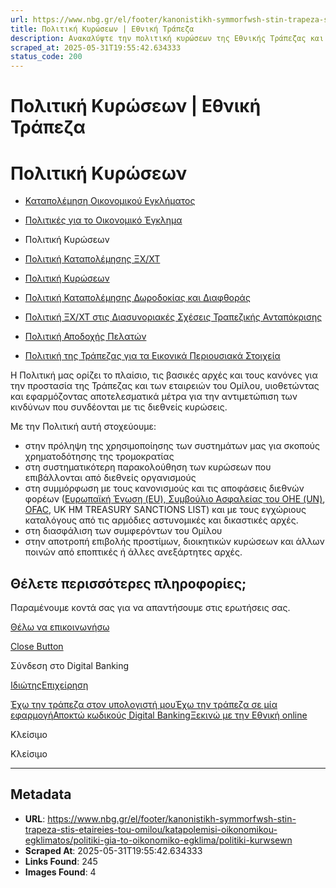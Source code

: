 ```yaml
---
url: https://www.nbg.gr/el/footer/kanonistikh-symmorfwsh-stin-trapeza-stis-etaireies-tou-omilou/katapolemisi-oikonomikou-egklimatos/politiki-gia-to-oikonomiko-egklima/politiki-kurwsewn
title: Πολιτική Κυρώσεων | Εθνική Τράπεζα
description: Ανακαλύψτε την πολιτική κυρώσεων της Εθνικής Τράπεζας και των εταιρειών του ομίλου. Βρείτε περισσότερες πληροφορίες στο site!
scraped_at: 2025-05-31T19:55:42.634333
status_code: 200
---
```


# Πολιτική Κυρώσεων | Εθνική Τράπεζα

# Πολιτική Κυρώσεων

  * [Καταπολέμηση Οικονομικού Εγκλήματος](/el/footer/kanonistikh-symmorfwsh-stin-trapeza-stis-etaireies-tou-omilou/katapolemisi-oikonomikou-egklimatos)
  * [Πολιτικές για το Οικονομικό Έγκλημα](/el/footer/kanonistikh-symmorfwsh-stin-trapeza-stis-etaireies-tou-omilou/katapolemisi-oikonomikou-egklimatos/politiki-gia-to-oikonomiko-egklima)
  * Πολιτική Κυρώσεων 

  * [Πολιτική Καταπολέμησης ΞΧ/ΧΤ](/el/footer/kanonistikh-symmorfwsh-stin-trapeza-stis-etaireies-tou-omilou/katapolemisi-oikonomikou-egklimatos/politiki-gia-to-oikonomiko-egklima/politiki-katapolemisis-ksx-xt)
  * [Πολιτική Κυρώσεων ](/el/footer/kanonistikh-symmorfwsh-stin-trapeza-stis-etaireies-tou-omilou/katapolemisi-oikonomikou-egklimatos/politiki-gia-to-oikonomiko-egklima/politiki-kurwsewn)
  * [Πολιτική Καταπολέμησης Δωροδοκίας και Διαφθοράς ](/el/footer/kanonistikh-symmorfwsh-stin-trapeza-stis-etaireies-tou-omilou/katapolemisi-oikonomikou-egklimatos/politiki-gia-to-oikonomiko-egklima/politiki-katapolemisis-dwrodokias-diafthoras)
  * [Πολιτική ΞΧ/ΧΤ στις Διασυνοριακές Σχέσεις Τραπεζικής Ανταπόκρισης](/el/footer/kanonistikh-symmorfwsh-stin-trapeza-stis-etaireies-tou-omilou/katapolemisi-oikonomikou-egklimatos/politiki-gia-to-oikonomiko-egklima/politikh-ksx-xt-diasynoriakwn-sxesewn-trapezikhs-antapokrishs)
  * [Πολιτική Αποδοχής Πελατών](/el/footer/kanonistikh-symmorfwsh-stin-trapeza-stis-etaireies-tou-omilou/katapolemisi-oikonomikou-egklimatos/politiki-gia-to-oikonomiko-egklima/politiki-apodoxis-pelatwn)
  * [Πολιτική της Τράπεζας για τα Εικονικά Περιουσιακά Στοιχεία](/el/footer/kanonistikh-symmorfwsh-stin-trapeza-stis-etaireies-tou-omilou/katapolemisi-oikonomikou-egklimatos/politiki-gia-to-oikonomiko-egklima/politikh-ths-trapezas-gia-ta-eikonika-perousiaka-stoixeia)

Η Πολιτική μας ορίζει το πλαίσιο, τις βασικές αρχές και τους κανόνες για την προστασία της Τράπεζας και των εταιρειών του Ομίλου, υιοθετώντας και εφαρμόζοντας αποτελεσματικά μέτρα για την αντιμετώπιση των κινδύνων που συνδέονται με τις διεθνείς κυρώσεις.

Με την Πολιτική αυτή στοχεύουμε:

  * στην πρόληψη της χρησιμοποίησης των συστημάτων μας για σκοπούς χρηματοδότησης της τρομοκρατίας
  * στη συστηματικότερη παρακολούθηση των κυρώσεων που επιβάλλονται από διεθνείς οργανισμούς
  * στη συμμόρφωση με τους κανονισμούς και τις αποφάσεις διεθνών φορέων ([Ευρωπαϊκή Ένωση (EU), Συμβούλιο Ασφαλείας του ΟΗΕ (UN)](http://www.hellenic-fiu.gr/index.php?option=com_content&view=article&id=58&Itemid=133&lang=el), [OFAC](https://ofac.treasury.gov/), UK HM TREASURY SANCTIONS LIST) και με τους εγχώριους καταλόγους από τις αρμόδιες αστυνομικές και δικαστικές αρχές.
  * στη διασφάλιση των συμφερόντων του Ομίλου
  * στην αποτροπή επιβολής προστίμων, διοικητικών κυρώσεων και άλλων ποινών από εποπτικές ή άλλες ανεξάρτητες αρχές.

## Θέλετε περισσότερες πληροφορίες;

Παραμένουμε κοντά σας για να απαντήσουμε στις ερωτήσεις σας.

[Θέλω να επικοινωνήσω](/el/footer/epikoinwnia)

[Close Button](#)

Σύνδεση στο Digital Banking

[Ιδιώτης](https://ibank.nbg.gr/web/?loginType=retail)[Επιχείρηση](https://ibank.nbg.gr/web/?loginType=corporate)

[Έχω την τράπεζα στον υπολογιστή μου](/el/idiwtes/kathimerines-sunallages/digital-banking/internet-banking)[Έχω την τράπεζα σε μία εφαρμογή](/el/idiwtes/kathimerines-sunallages/digital-banking/mobile-banking)[Αποκτώ κωδικούς Digital Banking](/el/idiwtes/kathimerines-sunallages/digital-banking/dunatotites-internet-mobile-banking/ekdosi-kwdikwn-digital-banking)[Ξεκινώ με την Εθνική online](/el/idiwtes/kathimerines-sunallages/digital-banking/ksekiniste-me-thn-ethniki-online)

Κλείσιμο

Κλείσιμο

---

## Metadata

- **URL**: https://www.nbg.gr/el/footer/kanonistikh-symmorfwsh-stin-trapeza-stis-etaireies-tou-omilou/katapolemisi-oikonomikou-egklimatos/politiki-gia-to-oikonomiko-egklima/politiki-kurwsewn
- **Scraped At**: 2025-05-31T19:55:42.634333
- **Links Found**: 245
- **Images Found**: 4

